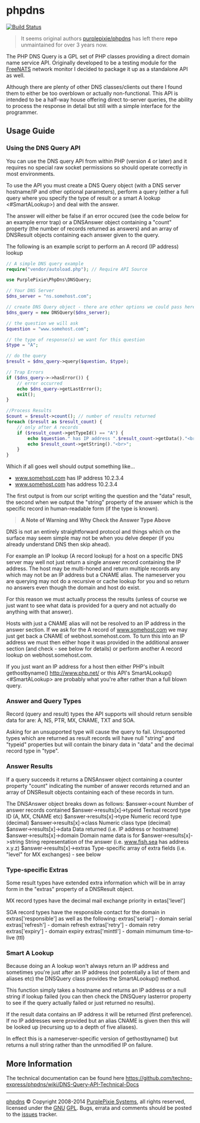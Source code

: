 ﻿# phpdns

[![Build Status](https://travis-ci.org/techno-express/phpdns.svg?branch=master)](https://travis-ci.org/techno-express/phpdns)

> It seems original authors [purplepixie/phpdns](https://github.com/purplepixie/phpdns) has left there **repo** unmaintained for over 3 years now.

The PHP DNS Query is a GPL set of PHP classes providing a direct domain name service API. Originally developed to be a testing module for the [FreeNATS](http://www.purplepixie.org/freenats/) network monitor I decided to package it up as a standalone API as well.

Although there are plenty of other DNS classes/clients out there I found them to either be too overblown or actually non-functional. This API is intended to be a half-way house offering direct to-server queries, the ability to process the response in detail but still with a simple interface for the programmer.

## Usage Guide

### Using the DNS Query API

You can use the DNS query API from within PHP (version 4 or later) and
it requires no special raw socket permissions so should operate
correctly in most environments.

To use the API you must create a DNS Query object (with a DNS server
hostname/IP and other optional parameters), perform a query (either a
full query where you specify the type of result or a smart A lookup
<#SmartALookup>) and deal with the answer.

The answer will either be false if an error occured (see the code below
for an example error trap) or a DNSAnswer object containing a "count"
property (the number of records returned as answers) and an array of
DNSResult objects containing each answer given to the query.

The following is an example script to perform an A record (IP address)
lookup

```php
// A simple DNS query example
require("vendor/autoload.php"); // Require API Source

use PurplePixie\PhpDns\DNSQuery;

// Your DNS Server
$dns_server = "ns.somehost.com"; 

// create DNS Query object - there are other options we could pass here
$dns_query = new DNSQuery($dns_server);

// the question we will ask
$question = "www.somehost.com";

// the type of response(s) we want for this question
$type = "A";

// do the query
$result = $dns_query->query($question, $type); 

// Trap Errors
if ($dns_query->->hasError()) {
    // error occurred
    echo $dns_query->getLastError();
    exit();
}

//Process Results
$count = $result->count(); // number of results returned
foreach ($result as $result_count) {
    // only after A records
    if ($result_count->getTypeId() == "A") {
        echo $question." has IP address ".$result_count->getData()."<br>";
        echo $result_count->getString()."<br>";
    }
}
```

Which if all goes well should output something like...

* www.somehost.com has IP address 10.2.3.4
* www.somehost.com has address 10.2.3.4

The first output is from our script writing the question and the "data"
result, the second when we output the "string" property of the answer
which is the specific record in human-readable form (if the type is known).

> **A Note of Warning and Why Check the Answer Type Above**

DNS is not an entirely straightforward protocol and things which on the
surface may seem simple may not be when you delve deeper (if you already
understand DNS then skip ahead).

For example an IP lookup (A record lookup) for a host on a specific DNS
server may well not just return a single answer record containing the IP
address. The host may be multi-honed and return multiple records any
which may not be an IP address but a CNAME alias. The nameserver you are
querying may not do a recursive or cache lookup for you and so return no
answers even though the domain and host do exist.

For this reason we must actually process the results (unless of course
we just want to see what data is provided for a query and not actually
do anything with that answer).

Hosts with just a CNAME alias will not be resolved to an IP address in
the answer section. If we ask for the A record of www.somehost.com we
may just get back a CNAME of webhost.somehost.com. To turn this into an
IP address we must then either hope it was provided in the additional
answer section (and check - see below for details) or perform another A
record lookup on webhost.somehost.com.

If you just want an IP address for a host then either PHP's inbuilt
gethostbyname() <http://www.php.net/> or this API's SmartALookup()
<#SmartALookup> are probably what you're after rather than a full blown
query.

### Answer and Query Types

Record (query and result) types the API supports will should return
sensible data for are: A, NS, PTR, MX, CNAME, TXT and SOA.

Asking for an unsupported type will cause the query to fail. Unsupported
types which are returned as result records will have null "string" and
"typeid" properties but will contain the binary data in "data" and the
decimal record type in "type".

### Answer Results

If a query succeeds it returns a DNSAnswer object containing a counter
property "count" indicating the number of answer records returned and an
array of DNSResult objects containing each of these records in turn.

The DNSAnswer object breaks down as follows:
$answer->count 	Number of answer records contained
$answer->results[x]->typeid 	Textual record type ID (A, MX, CNAME etc)
$answer->results[x]->type 	Numeric record type (decimal)
$answer->results[x]->class 	Numeric class type (decimal)
$answer->results[x]->data 	Data returned (i.e. IP address or hostname)
$answer->results[x]->domain 	Domain name data is for
$answer->results[x]->string 	String representation of the answer (i.e.
www.fish.sea has address x.y.z)
$answer->results[x]->extras 	Type-specific array of extra fields (i.e.
"level" for MX exchanges) - see below

### Type-specific Extras

Some result types have extended extra information which will be in array
form in the "extras" property of a DNSResult object.

MX record types have the decimal mail exchange priority in extas['level']

SOA record types have the responsible contact for the domain in
extras['responsible'] as well as the following:
extras['serial'] - domain serial
extras['refresh'] - domain refresh
extras['retry'] - domain retry
extras['expiry'] - domain expiry
extras['minttl'] - domain mimumum time-to-live (ttl)

### Smart A Lookup

Because doing an A lookup won't always return an IP address and
sometimes you're just after an IP address (not potentially a list of
them and aliases etc) the DNSQuery class provides the SmartALookup()
method.

This function simply takes a hostname and returns an IP address or a
null string if lookup failed (you can then check the DNSQuery lasterror
property to see if the query actually failed or just returned no results).

If the result data contains an IP address it will be returned (first
preference). If no IP addresses were provided but an alias CNAME is
given then this will be looked up (recursing up to a depth of five
aliases).

In effect this is a nameserver-specific version of gethostbyname() but returns a null string rather than the unmodified IP on failure.

## More Information

The technical documentation can be found here
<https://github.com/techno-express/phpdns/wiki/DNS-Query-API-Technical-Docs>

------------------------------------------------------------------------
[phpdns](http://www.purplepixie.org/phpdns) © Copyright 2008-2014
[PurplePixie Systems](http://www.purplepixie.org), all rights reserved, licensed under the [GNU](http://www.gnu.org/) [GPL](http://www.gnu.org/licences/gpl.html). Bugs, errata and comments should be posted to the [issues](https://github.com/purplepixie/phpdns/issues) tracker.
